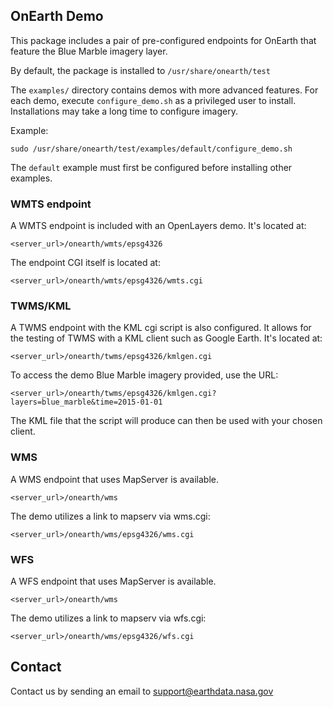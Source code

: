## OnEarth Demo

This package includes a pair of pre-configured endpoints for OnEarth that feature the Blue Marble imagery layer.

By default, the package is installed to ``/usr/share/onearth/test``

The ``examples/`` directory contains demos with more advanced features. For each demo, execute `configure_demo.sh` as a privileged user to install. Installations may take a long time to configure imagery.

Example:

``sudo /usr/share/onearth/test/examples/default/configure_demo.sh``

The `default` example must first be configured before installing other examples.

### WMTS endpoint
A WMTS endpoint is included with an OpenLayers demo. It's located at:

``<server_url>/onearth/wmts/epsg4326``

The endpoint CGI itself is located at:

``<server_url>/onearth/wmts/epsg4326/wmts.cgi``

### TWMS/KML
A TWMS endpoint with the KML cgi script is also configured. It allows for the testing of TWMS with a KML client such as Google Earth. It's located at:

``<server_url>/onearth/twms/epsg4326/kmlgen.cgi``

To access the demo Blue Marble imagery provided, use the URL:

``<server_url>/onearth/twms/epsg4326/kmlgen.cgi?layers=blue_marble&time=2015-01-01``

The KML file that the script will produce can then be used with your chosen client.

### WMS
A WMS endpoint that uses MapServer is available.

``<server_url>/onearth/wms``

The demo utilizes a link to mapserv via wms.cgi:

``<server_url>/onearth/wms/epsg4326/wms.cgi``

### WFS
A WFS endpoint that uses MapServer is available.

``<server_url>/onearth/wms``

The demo utilizes a link to mapserv via wfs.cgi:

``<server_url>/onearth/wms/epsg4326/wfs.cgi``

## Contact

Contact us by sending an email to
[support@earthdata.nasa.gov](mailto:support@earthdata.nasa.gov)
